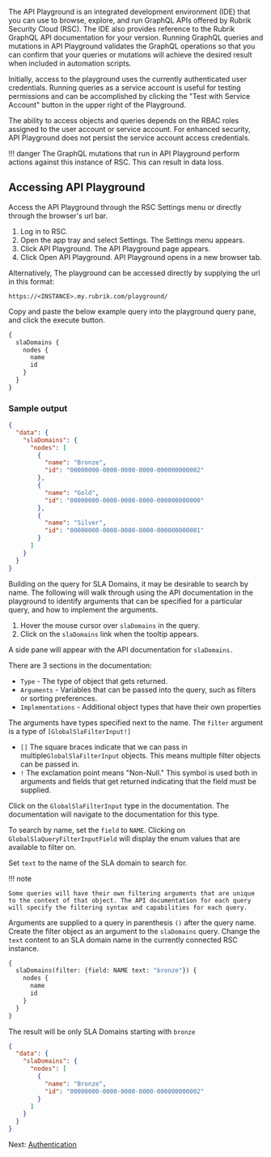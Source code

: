 
The API Playground is an integrated development environment (IDE) that you can use to browse, explore, and run GraphQL APIs offered by Rubrik Security Cloud (RSC). The IDE also provides reference to the Rubrik GraphQL API documentation for your version. Running GraphQL queries and mutations in API Playground validates the GraphQL operations so that you can confirm that your queries or mutations will achieve the desired result when included in automation scripts.

Initially, access to the playground uses the currently authenticated user credentials. Running queries as a service account is useful for testing permissions and can be accomplished by clicking the "Test with Service Account" button in the upper right of the Playground.

The ability to access objects and queries depends on the RBAC roles assigned to the user account or service account. For enhanced security, API Playground does not persist the service account access credentials.

!!! danger 
    The GraphQL mutations that run in API Playground perform actions against this instance of RSC. This can result in data loss.

## Accessing API Playground
Access the API Playground through the RSC Settings menu or directly through the browser's url bar.


1. Log in to RSC.
2. Open the app tray and select Settings. The Settings menu appears.
3. Click API Playground. The API Playground page appears.
4. Click Open API Playground. API Playground opens in a new browser tab.

Alternatively, The playground can be accessed directly by supplying the url in this format:

```
https://<INSTANCE>.my.rubrik.com/playground/
```

Copy and paste the below example query into the playground query pane, and click the execute button.

``` graphql
{
  slaDomains {
    nodes {
      name
      id
    }
  }
}
```

### Sample output

```json
{
  "data": {
    "slaDomains": {
      "nodes": [
        {
          "name": "Bronze",
          "id": "00000000-0000-0000-0000-000000000002"
        },
        {
          "name": "Gold",
          "id": "00000000-0000-0000-0000-000000000000"
        },
        {
          "name": "Silver",
          "id": "00000000-0000-0000-0000-000000000001"
        }
      ]
    }
  }
}
```

Building on the query for SLA Domains, it may be desirable to search by name. The following will walk through using the API documentation in the playground to identify arguments that can be specified for a particular query, and how to implement the arguments.

1. Hover the mouse cursor over `slaDomains` in the query.
2. Click on the `slaDomains` link when the tooltip appears.

A side pane will appear with the API documentation for `slaDomains.`

There are 3 sections in the documentation:

 - `Type` - The type of object that gets returned.
 - `Arguments` - Variables that can be passed into the query, such as filters or sorting preferences.
 - `Implementations` - Additional object types that have their own properties

 The arguments have types specified next to the name. The `filter` argument is a type of `[GlobalSlaFilterInput!]`

- `[]` The square braces indicate that we can pass in multiple`GlobalSlaFilterInput` objects. This means multiple filter objects can be passed in.
- `!` The exclamation point means "Non-Null." This symbol is used both in arguments and fields that get returned indicating that the field must be supplied.

Click on the `GlobalSlaFilterInput` type in the documentation. The documentation will navigate to the documentation for this type.

To search by name, set the `field` to `NAME`. Clicking on `GlobalSlaQueryFilterInputField` will display the enum values that are available to filter on.

Set `text` to the name of the SLA domain to search for.

!!! note

    Some queries will have their own filtering arguments that are unique to the context of that object. The API documentation for each query will specify the filtering syntax and capabilities for each query.

Arguments are supplied to a query in parenthesis `()` after the query name. Create the filter object as an argument to the `slaDomains` query. Change the `text` content to an SLA domain name in the currently connected RSC instance.

``` graphql
{
  slaDomains(filter: {field: NAME text: "bronze"}) {
    nodes {
      name
      id
    }
  }
}
```

The result will be only SLA Domains starting with `bronze`

```json
{
  "data": {
    "slaDomains": {
      "nodes": [
        {
          "name": "Bronze",
          "id": "00000000-0000-0000-0000-000000000002"
        }
      ]
    }
  }
}
```

Next: [Authentication](authentication.md)